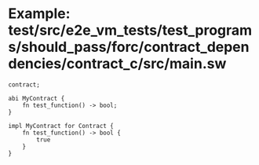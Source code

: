# Example: test/src/e2e_vm_tests/test_programs/should_pass/forc/contract_dependencies/contract_c/src/main.sw

```sway
contract;

abi MyContract {
    fn test_function() -> bool;
}

impl MyContract for Contract {
    fn test_function() -> bool {
        true
    }
}

```
